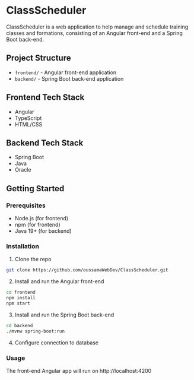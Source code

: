 # ClassScheduler 

ClassScheduler is a web application to help manage and schedule training classes and formations, consisting of an Angular front-end and a Spring Boot back-end.

## Project Structure

- `frontend/` - Angular front-end application
- `backend/` - Spring Boot back-end application  

## Frontend Tech Stack

- Angular
- TypeScript
- HTML/CSS

## Backend Tech Stack  

- Spring Boot
- Java
- Oracle

## Getting Started  

### Prerequisites

- Node.js (for frontend)
- npm (for frontend)
- Java 19+ (for backend)

### Installation

1. Clone the repo
```sh
git clone https://github.com/oussamaWebDev/ClassScheduler.git
```

2. Install and run the Angular front-end
```sh
cd frontend
npm install
npm start
```

3. Install and run the Spring Boot back-end
```sh
cd backend
./mvnw spring-boot:run
```

4. Configure connection to database

### Usage
The front-end Angular app will run on http://localhost:4200


